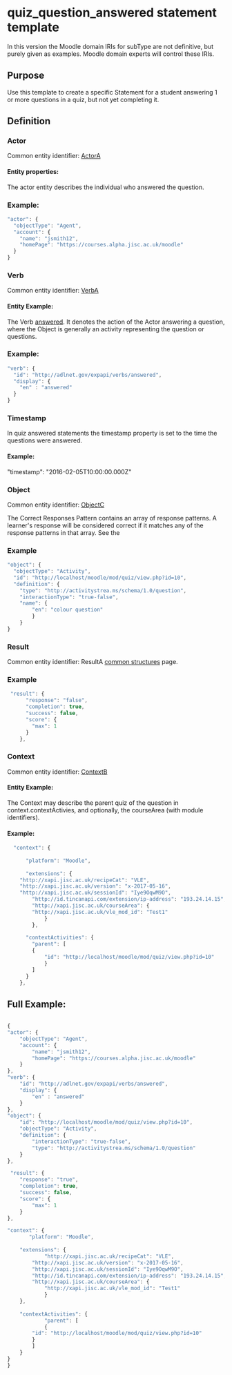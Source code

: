 # quiz_question_answered statement template

In this version the Moodle domain IRIs for subType are not definitive, but purely given as examples. Moodle domain experts will control these IRIs.

## Purpose
Use this template to create a specific Statement for a student answering 1 or more questions in a quiz, but not yet completing it.

## Definition

### Actor
Common entity identifier: [ActorA](/common_structures.md#actora)

#### Entity properties:
The actor entity describes the individual who answered the question.

### Example:

``` Javascript
"actor": {
  "objectType": "Agent",
  "account": {
    "name": "jsmith12",
    "homePage": "https://courses.alpha.jisc.ac.uk/moodle"
  }
}
```

### Verb
Common entity identifier: [VerbA](/common_structures.md#verba)

#### Entity Example:
The Verb [answered](/vocabulary.md#answered). It denotes the action of the Actor answering a question, where the Object is generally an activity representing the question or questions.

### Example:

``` javascript
"verb": {
  "id": "http://adlnet.gov/expapi/verbs/answered",
  "display": {
    "en" : "answered"
  }
}
```

### Timestamp

In quiz answered statements the timestamp property is set to the time the questions were answered.

#### Example:

 "timestamp": "2016-02-05T10:00:00.000Z"

### Object
Common entity identifier: [ObjectC](/common_structures.md#objectc)

The Correct Responses Pattern contains an array of response patterns. A learner's response will be considered correct if it matches any of the response patterns in that array. See the 

### Example

``` javascript
"object": {
  "objectType": "Activity",
  "id": "http://localhost/moodle/mod/quiz/view.php?id=10",
  "definition": {
	"type": "http://activitystrea.ms/schema/1.0/question",
	"interactionType": "true-false",
	"name": {
		"en": "colour question"
		}
	}
}

```

### Result

Common entity identifier: ResultA [common structures](/common_structures.md#result-a) page.

### Example

``` javascript
 "result": {
      "response": "false",
      "completion": true,
      "success": false,
      "score": {
        "max": 1
      }
    },
```
	

### Context
Common entity identifier: [ContextB](/common_structures.md#contextb)

#### Entity Example:
The Context may describe the parent quiz of the question in context.contextActivies, and optionally, the courseArea (with module identifiers).


#### Example:
``` javascript
  "context": {
    
      "platform": "Moodle",
      
      "extensions": {
	"http://xapi.jisc.ac.uk/recipeCat": "VLE",
	"http://xapi.jisc.ac.uk/version": "x-2017-05-16",
	"http://xapi.jisc.ac.uk/sessionId": "Iye9OqwM9O", 
        "http://id.tincanapi.com/extension/ip-address": "193.24.14.15", 
        "http://xapi.jisc.ac.uk/courseArea": {
		"http://xapi.jisc.ac.uk/vle_mod_id": "Test1"
        	}
        },
        
      "contextActivities": {
        "parent": [ 
		{
          	"id": "http://localhost/moodle/mod/quiz/view.php?id=10"
          	}
        ]
      }
    },
```

## Full Example:

``` javascript

{
"actor": {
	"objectType": "Agent",
	"account": {
		"name": "jsmith12",
		"homePage": "https://courses.alpha.jisc.ac.uk/moodle"
	}
},
"verb": {
	"id": "http://adlnet.gov/expapi/verbs/answered",
	"display": {
		"en" : "answered"
	}
},
"object": {
	"id": "http://localhost/moodle/mod/quiz/view.php?id=10",
	"objectType": "Activity",
	"definition": {
		"interactionType": "true-false",
		"type": "http://activitystrea.ms/schema/1.0/question"
	}
},

 "result": {
	"response": "true",
	"completion": true,
	"success": false,
	"score": {
		"max": 1
	}
},

"context": {
       "platform": "Moodle",
	    
	"extensions": {
	    	"http://xapi.jisc.ac.uk/recipeCat": "VLE",
		"http://xapi.jisc.ac.uk/version": "x-2017-05-16",
		"http://xapi.jisc.ac.uk/sessionId": "Iye9OqwM9O", 
		"http://id.tincanapi.com/extension/ip-address": "193.24.14.15", 
		"http://xapi.jisc.ac.uk/courseArea": {
			"http://xapi.jisc.ac.uk/vle_mod_id": "Test1"
			}
	},
				
	"contextActivities": {
	        "parent": [
	        {
		"id": "http://localhost/moodle/mod/quiz/view.php?id=10"
		}
		]
	}
}
}

```
